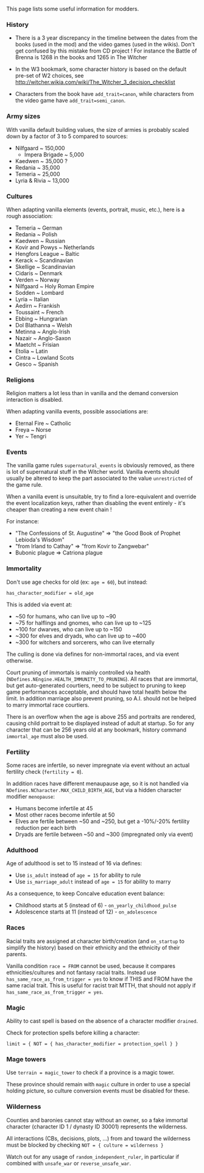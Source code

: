 This page lists some useful information for modders.

### History

- There is a 3 year discrepancy in the timeline between the dates from the books (used in the mod) and the video games (used in the wikis). Don't get confused by this mistake from CD project !
For instance the Battle of Brenna is 1268 in the books and 1265 in The Witcher

- In the W3 bookmark, some character history is based on the default pre-set of W2 choices, see http://witcher.wikia.com/wiki/The_Witcher_3_decision_checklist

- Characters from the book have `add_trait=canon`, while characters from the video game have `add_trait=semi_canon`.

### Army sizes

With vanilla default building values, the size of armies is probably scaled down by a factor of 3 to 5 compared to sources:
- Nilfgaard ~ 150,000
	- Impera Brigade ~ 5,000
- Kaedwen ~ 35,000 ?
- Redania ~ 35,000
- Temeria ~ 25,000
- Lyria & Rivia ~ 13,000

### Cultures

When adapting vanilla elements (events, portrait, music, etc.), here is a rough association:

- Temeria ~ German
- Redania ~ Polish
- Kaedwen ~ Russian
- Kovir and Powys ~ Netherlands
- Hengfors League ~ Baltic
- Kerack ~ Scandinavian
- Skellige ~ Scandinavian
- Cidaris ~ Denmark
- Verden ~ Norway
- Nilfgaard ~ Holy Roman Empire
- Sodden ~ Lombard
- Lyria ~ Italian
- Aedirn ~ Frankish
- Toussaint ~ French
- Ebbing ~ Hungrarian
- Dol Blathanna ~ Welsh
- Metinna ~ Anglo-Irish
- Nazair ~ Anglo-Saxon
- Maetcht ~ Frisian
- Etolia ~ Latin
- Cintra ~ Lowland Scots
- Gesco ~ Spanish


### Religions

Religion matters a lot less than in vanilla and the demand conversion interaction is disabled.

When adapting vanilla events, possible associations are:

- Eternal Fire ~ Catholic
- Freya ~ Norse
- Yer ~ Tengri

### Events

The vanilla game rules `supernatural_events` is obviously removed, as there is lot of supernatural stuff in the Witcher world.
Vanilla events should usually be altered to keep the part associated to the value `unrestricted` of the game rule.

When a vanilla event is unsuitable, try to find a lore-equivalent and override the event localization keys, rather than disabling the event entirely - it's cheaper than creating a new event chain !

For instance:

- "The Confessions of St. Augustine" => "the Good Book of Prophet Lebioda's Wisdom"
- "from Irland to Cathay" => "from Kovir to Zangwebar"
- Bubonic plague => Catriona plague


### Immortality

Don't use age checks for old (ex: `age = 60`), but instead:

````
has_character_modifier = old_age
````

This is added via event at:

- ~50 for humans, who can live up to ~90
- ~75 for halflings and gnomes, who can live up to ~125
- ~100 for dwarves, who can live up to ~150
- ~300 for elves and dryads, who can live up to ~400
- ~300 for witchers and sorcerers, who can live eternally

The culling is done via defines for non-immortal races, and via event otherwise.

Court pruning of immortals is mainly controlled via health (`NDefines.NEngine.HEALTH_IMMUNITY_TO_PRUNING`). 
All races that are immortal, but get auto-generated courtiers, need to be subject to pruning to keep game performances acceptable, and should have total health below the limit.
In addition marriage also prevent pruning, so A.I. should not be helped to marry immortal race courtiers.

There is an overflow when the age is above 255 and portraits are rendered, causing child portrait to be displayed instead of adult at startup.
So for any character that can be 256 years old at any bookmark, history command `immortal_age` must also be used.

### Fertility

Some races are infertile, so never impregnate via event without an actual fertility check (`fertility = 0`).

In addition races have different menaupause age, so it is not handled via `NDefines.NCharacter.MAX_CHILD_BIRTH_AGE`, 
but via a hidden character modifier `menopause`:

- Humans become infertile at 45
- Most other races become infertile at 50
- Elves are fertile between ~50 and ~250, but get a -10%/-20% fertility reduction per each birth
- Dryads are fertile between ~50 and ~300 (impregnated only via event)

### Adulthood

Age of adulthood is set to 15 instead of 16 via defines:

- Use `is_adult` instead of `age = 15` for ability to rule
- Use `is_marriage_adult` instead of `age = 15` for ability to marry

As a consequence, to keep Concalve education event balance:

- Childhood starts at 5 (instead of 6) - `on_yearly_childhood_pulse`
- Adolescence starts at 11 (instead of 12) - `on_adolescence`

### Races

Racial traits are assigned at character birth/creation (and `on_startup` to simplify the history) based on their ethnicity and the ethnicity of their parents.

Vanilla condition `race = FROM` cannot be used, because it compares ethnicities/cultures and not fantasy racial traits.
Instead use `has_same_race_as_from_trigger = yes` to know if THIS and FROM have the same racial trait.
This is useful for racist trait MTTH, that should not apply if `has_same_race_as_from_trigger = yes`.

### Magic

Ability to cast spell is based on the absence of a character modifier `drained`.

Check for protection spells before killing a character: 

````
limit = { NOT = { has_character_modifier = protection_spell } }
````

### Mage towers

Use `terrain = magic_tower` to check if a province is a magic tower.

These province should remain with `magic` culture in order to use a special holding picture, so culture conversion events must be disabled for these.

### Wilderness

Counties and baronies cannot stay without an owner, so a fake immortal character (character ID 1 / dynasty ID 30001) represents the wilderness.

All interactions (CBs, decisions, plots, ...) from and toward the wilderness must be blocked by checking `NOT = { culture = wilderness }`

Watch out for any usage of `random_independent_ruler`, in particular if combined with `unsafe_war` or `reverse_unsafe_war`.



